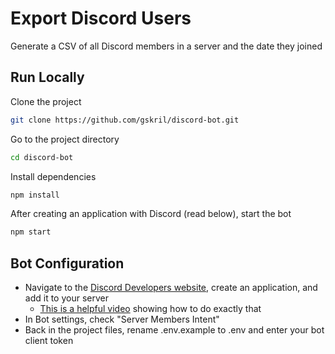 # Export Discord Users
Generate a CSV of all Discord members in a server and the date they joined

## Run Locally
Clone the project

```bash
git clone https://github.com/gskril/discord-bot.git
```

Go to the project directory

```bash
cd discord-bot
```

Install dependencies

```bash
npm install
```

After creating an application with Discord (read below), start the bot

```bash
npm start
```

## Bot Configuration
- Navigate to the [Discord Developers website](https://discord.com/developers/applications), create an application, and add it to your server
	- [This is a helpful video](https://youtu.be/SPTfmiYiuok?t=124) showing how to do exactly that
- In Bot settings, check "Server Members Intent"
- Back in the project files, rename .env.example to .env and enter your bot client token

